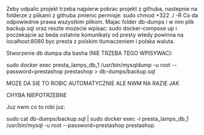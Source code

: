 Zeby odpalic projekt trzeba najpierw pobrac projekt z githuba, nastepnie na folderze z plikami
z githuba zmienic permisje:
sudo chmod +322 ./ -R
Co da odpowiednie prawa wszystkim plikom.
Majac folder db-dumps i w nim plik backup.sql oraz reszte mozecie wpisac:
sudo docker-compose up 
i poczekajcie az beda ostatnie komunikaty od presty wtedy powinna na localhost:8080
byc presta z polskim tlumaczeniem i polska waluta.


Stworzenie db dumpa dla basha (NIE TRZEBA TEGO WPISYWAC):

sudo docker exec presta_lamps_db_1 /usr/bin/mysqldump -u root --password=prestashop prestashop > db-dumps/backup.sql

MOZE DA SIE TO ROBIC AUTOMATYCZNIE ALE NWM NA RAZIE JAK




CHYBA NIEPOTRZEBNE

Juz nwm co to robi juz:

sudo cat db-dumps/backup.sql | sudo docker exec -i presta_lamps_db_1 /usr/bin/mysql -u root --password=prestashop prestashop
